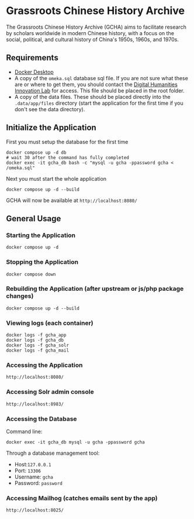 # Grassroots Chinese History Archive

The Grassroots Chinese History Archive (GCHA) aims to facilitate research by scholars worldwide in modern Chinese history, with a focus on the social, political, and cultural history of China's 1950s, 1960s, and 1970s.

## Requirements

- [Docker Desktop](https://www.docker.com/products/docker-desktop/)
- A copy of the `omeka.sql` database sql file. If you are not sure what these are or where to get them, you should contact the [Digital Humanities Innovation Lab](mailto:dhil@sfu.ca) for access. This file should be placed in the root folder.
- A copy of the data files. These should be placed directly into the `.data/app/files` directory (start the application for the first time if you don't see the data directory).

## Initialize the Application

First you must setup the database for the first time

    docker compose up -d db
    # wait 30 after the command has fully completed
    docker exec -it gcha_db bash -c "mysql -u gcha -ppassword gcha < /omeka.sql"

Next you must start the whole application

    docker compose up -d --build

GCHA will now be available at `http://localhost:8080/`

## General Usage

### Starting the Application

    docker compose up -d

### Stopping the Application

    docker compose down

### Rebuilding the Application (after upstream or js/php package changes)

    docker compose up -d --build

### Viewing logs (each container)

    docker logs -f gcha_app
    docker logs -f gcha_db
    docker logs -f gcha_solr
    docker logs -f gcha_mail

### Accessing the Application

    http://localhost:8080/

### Accessing Solr admin console

    http://localhost:8983/

### Accessing the Database

Command line:

    docker exec -it gcha_db mysql -u gcha -ppassword gcha

Through a database management tool:
- Host:`127.0.0.1`
- Port: `13306`
- Username: `gcha`
- Password: `password`

### Accessing Mailhog (catches emails sent by the app)

    http://localhost:8025/
